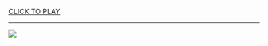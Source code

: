 
<a href="https://premium76.site?title=fun_games_to_play_unblocked&ref=13M">CLICK TO PLAY</a></h3>
<hr>

<a href="https://premium76.site?title=fun_games_to_play_unblocked&ref=13M"><img src="https://clearcache.store/games.png"></a>


